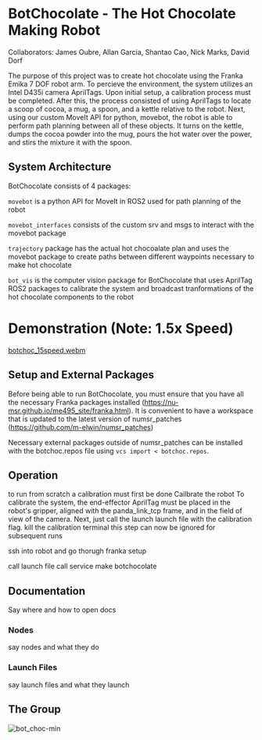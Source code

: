 # BotChocolate - The Hot Chocolate Making Robot
Collaborators: James Oubre, Allan Garcia, Shantao Cao, Nick Marks, David Dorf


The purpose of this project was to create hot chocolate using the Franka Emika 7 DOF robot arm. To 
percieve the environment, the system utilizes an Intel D435i camera AprilTags. Upon initial setup, a
calibration process must be completed. After this, the process consisted of using AprilTags to 
locate a scoop of cocoa, a mug, a spoon, and a kettle relative to the robot. Next, using our custom 
MoveIt API for python, movebot, the robot is able to perform path planning between all of these 
objects. It turns on the kettle, dumps the cocoa powder into the mug, pours the hot water over the 
power, and stirs the mixture it with the spoon.

## System Architecture
BotChocolate consists of 4 packages:

`movebot` is a python API for MoveIt in ROS2 used for path planning of the robot

`movebot_interfaces` consists of the custom srv and msgs to interact with the movebot package

`trajectory` package has the actual hot chocoalate plan and uses the movebot package to create paths
between different waypoints necessary to make hot chocolate

`bot_vis` is the computer vision package for BotChocolate that uses AprilTag ROS2 packages to calibrate
the system and broadcast tranformations of the hot chocolate components to the robot

# Demonstration (Note: 1.5x Speed)

[botchoc_15speed.webm](https://user-images.githubusercontent.com/46512429/206770769-fba8fc8e-2711-4839-bb2b-fb6178e7839a.webm)

## Setup and External Packages
Before being able to run BotChocolate, you must ensure that you have all the necessary Franka 
packages installed (https://nu-msr.github.io/me495_site/franka.html).
It is convenient to have a workspace that is updated to the latest version of numsr_patches (https://github.com/m-elwin/numsr_patches)

Necessary external packages outside of numsr_patches can be installed with the botchoc.repos file using
`vcs import < botchoc.repos`.

## Operation 
to run from scratch a calibration must first be done
Cailbrate the robot
To calibrate the system, the end-effector AprilTag must be placed in the robot's gripper, aligned with the panda_link_tcp frame, and in the field of view of the camera. Next, just call the launch launch file with the calibration flag.
kill the calibration terminal
this step can now be ignored for subsequent runs

ssh into robot and go thorugh franka setup

call launch file
call service
make botchocolate

## Documentation

Say where and how to open docs

### Nodes
say nodes and what they do

### Launch Files
say launch files and what they launch

## The Group

![bot_choc-min](https://user-images.githubusercontent.com/46512429/206768445-4503edc2-2075-48b4-baf7-e6dc7bd3ca86.png)

